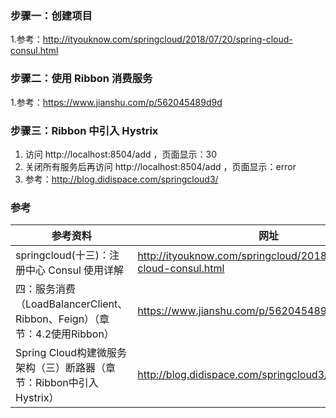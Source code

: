 ### 步骤一：创建项目
1.参考：http://ityouknow.com/springcloud/2018/07/20/spring-cloud-consul.html

### 步骤二：使用 Ribbon 消费服务
1.参考：https://www.jianshu.com/p/562045489d9d

### 步骤三：Ribbon 中引入 Hystrix
1. 访问 http://localhost:8504/add ，页面显示：30
2. 关闭所有服务后再访问 http://localhost:8504/add ，页面显示：error
3. 参考：http://blog.didispace.com/springcloud3/

### 参考
参考资料 | 网址
--- | ---
springcloud(十三)：注册中心 Consul 使用详解 | http://ityouknow.com/springcloud/2018/07/20/spring-cloud-consul.html
四：服务消费（LoadBalancerClient、Ribbon、Feign）（章节：4.2使用Ribbon）| https://www.jianshu.com/p/562045489d9d
Spring Cloud构建微服务架构（三）断路器（章节：Ribbon中引入Hystrix） | http://blog.didispace.com/springcloud3/